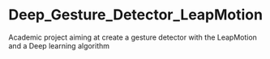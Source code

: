 # Deep_Gesture_Detector_LeapMotion
Academic project aiming at create a gesture detector with the LeapMotion and a Deep learning algorithm 
